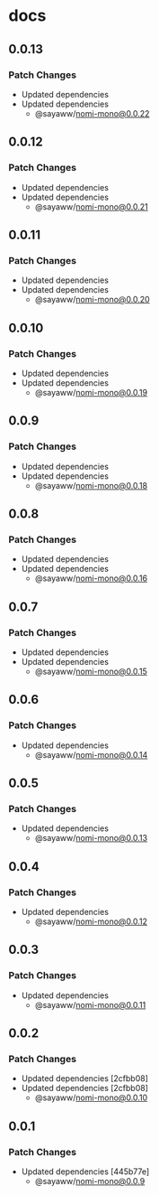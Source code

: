 # docs

## 0.0.13

### Patch Changes

- Updated dependencies
- Updated dependencies
  - @sayaww/nomi-mono@0.0.22

## 0.0.12

### Patch Changes

- Updated dependencies
- Updated dependencies
  - @sayaww/nomi-mono@0.0.21

## 0.0.11

### Patch Changes

- Updated dependencies
- Updated dependencies
  - @sayaww/nomi-mono@0.0.20

## 0.0.10

### Patch Changes

- Updated dependencies
- Updated dependencies
  - @sayaww/nomi-mono@0.0.19

## 0.0.9

### Patch Changes

- Updated dependencies
- Updated dependencies
  - @sayaww/nomi-mono@0.0.18

## 0.0.8

### Patch Changes

- Updated dependencies
- Updated dependencies
  - @sayaww/nomi-mono@0.0.16

## 0.0.7

### Patch Changes

- Updated dependencies
- Updated dependencies
  - @sayaww/nomi-mono@0.0.15

## 0.0.6

### Patch Changes

- Updated dependencies
  - @sayaww/nomi-mono@0.0.14

## 0.0.5

### Patch Changes

- Updated dependencies
  - @sayaww/nomi-mono@0.0.13

## 0.0.4

### Patch Changes

- Updated dependencies
  - @sayaww/nomi-mono@0.0.12

## 0.0.3

### Patch Changes

- Updated dependencies
  - @sayaww/nomi-mono@0.0.11

## 0.0.2

### Patch Changes

- Updated dependencies [2cfbb08]
- Updated dependencies [2cfbb08]
  - @sayaww/nomi-mono@0.0.10

## 0.0.1

### Patch Changes

- Updated dependencies [445b77e]
  - @sayaww/nomi-mono@0.0.9
